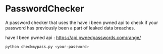 # PasswordChecker

A password checker that uses the have i been pwned api to check if your password has previously been a part of leaked data breaches.

have I been pwned api : https://api.pwnedpasswords.com/range/

```python
python checkmypass.py <your-password>
```
